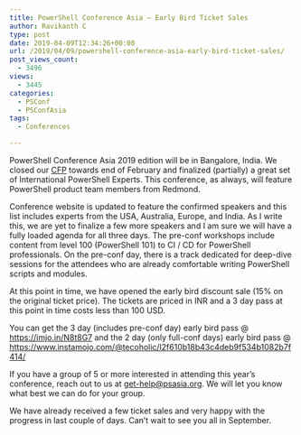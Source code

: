 ```yaml
---
title: PowerShell Conference Asia – Early Bird Ticket Sales
author: Ravikanth C
type: post
date: 2019-04-09T12:34:26+00:00
url: /2019/04/09/powershell-conference-asia-early-bird-ticket-sales/
post_views_count:
  - 3496
views:
  - 3445
categories:
  - PSConf
  - PSConfAsia
tags:
  - Conferences

---
```

PowerShell Conference Asia 2019 edition will be in Bangalore, India. We closed our [CFP](https://www.powershellmagazine.com/2018/12/31/powershell-conference-asia-2019-call-for-papers-2/) towards end of February and finalized (partially) a great set of International PowerShell Experts. This conference, as always, will feature PowerShell product team members from Redmond. 

Conference website is updated to feature the confirmed speakers and this list includes experts from the USA, Australia, Europe, and India. As I write this, we are yet to finalize a few more speakers and I am sure we will have a fully loaded agenda for all three days. The pre-conf workshops include content from level 100 (PowerShell 101) to CI / CD for PowerShell professionals. On the pre-conf day, there is a track dedicated for deep-dive sessions for the attendees who are already comfortable writing PowerShell scripts and modules. 

At this point in time, we have opened the early bird discount sale (15% on the original ticket price). The tickets are priced in INR and a 3 day pass at this point in time costs less than 100 USD.

You can get the 3 day (includes pre-conf day) early bird pass @ https://imjo.in/N8t8G7 and the 2 day (only full-conf days) early bird pass @   
<a rel="noreferrer noopener" aria-label=" (opens in a new tab)" href="https://www.instamojo.com/@tecoholic/l2f610b18b43c4deb9f534b1082b7f414/" target="_blank">https://www.instamojo.com/@tecoholic/l2f610b18b43c4deb9f534b1082b7f414/</a> 

If you have a group of 5 or more interested in attending this year&#8217;s conference, reach out to us at <a aria-label="get-help@psasia.org (opens in a new tab)" rel="noreferrer noopener" href="mailto:get-help@psasia.org" target="_blank">get-help@psasia.org</a>. We will let you know what best we can do for your group.

We have already received a few ticket sales and very happy with the progress in last couple of days. Can&#8217;t wait to see you all in September.